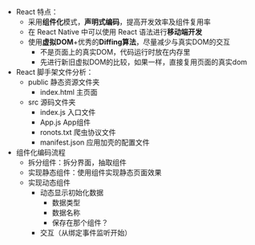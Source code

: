 - React 特点：
  + 采用**组件化**模式，**声明式编码**，提高开发效率及组件复用率
  + 在 React Native 中可以使用 React 语法进行**移动端开发**
  + 使用**虚拟DOM**+优秀的**Diffing算法**，尽量减少与真实DOM的交互
    * 不是页面上的真实DOM，代码运行时放在内存里
    * 先进行新旧虚拟DOM的比较，如果一样，直接复用页面的真实dom
- React 脚手架文件分析：
  + public 静态资源文件夹
    * index.html 主页面
  + src 源码文件夹
    * index.js 入口文件
    * App.js App组件
    * ronots.txt 爬虫协议文件
    * manifest.json 应用加壳的配置文件
- 组件化编码流程
  + 拆分组件：拆分界面，抽取组件
  + 实现静态组件：使用组件实现静态页面效果
  + 实现动态组件
    * 动态显示初始化数据
      - 数据类型
      - 数据名称
      - 保存在那个组件？
    * 交互（从绑定事件监听开始）